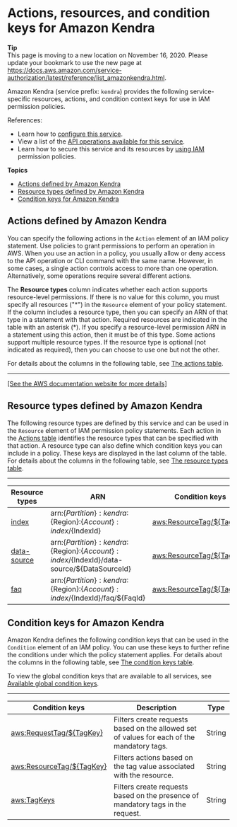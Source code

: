 # Actions, resources, and condition keys for Amazon Kendra<a name="list_amazonkendra"></a>

**Tip**  
This page is moving to a new location on November 16, 2020\. Please update your bookmark to use the new page at [https://docs\.aws\.amazon\.com/service\-authorization/latest/reference/list\_amazonkendra\.html](https://docs.aws.amazon.com/service-authorization/latest/reference/list_amazonkendra.html)\. 

Amazon Kendra \(service prefix: `kendra`\) provides the following service\-specific resources, actions, and condition context keys for use in IAM permission policies\.

References:
+ Learn how to [configure this service](https://docs.aws.amazon.com/kendra/latest/dg/)\.
+ View a list of the [API operations available for this service](https://docs.aws.amazon.com/kendra/latest/dg/)\.
+ Learn how to secure this service and its resources by [using IAM](https://docs.aws.amazon.com/kendra/latest/dg/auth-and-access-control.html) permission policies\.

**Topics**
+ [Actions defined by Amazon Kendra](#amazonkendra-actions-as-permissions)
+ [Resource types defined by Amazon Kendra](#amazonkendra-resources-for-iam-policies)
+ [Condition keys for Amazon Kendra](#amazonkendra-policy-keys)

## Actions defined by Amazon Kendra<a name="amazonkendra-actions-as-permissions"></a>

You can specify the following actions in the `Action` element of an IAM policy statement\. Use policies to grant permissions to perform an operation in AWS\. When you use an action in a policy, you usually allow or deny access to the API operation or CLI command with the same name\. However, in some cases, a single action controls access to more than one operation\. Alternatively, some operations require several different actions\.

The **Resource types** column indicates whether each action supports resource\-level permissions\. If there is no value for this column, you must specify all resources \("\*"\) in the `Resource` element of your policy statement\. If the column includes a resource type, then you can specify an ARN of that type in a statement with that action\. Required resources are indicated in the table with an asterisk \(\*\)\. If you specify a resource\-level permission ARN in a statement using this action, then it must be of this type\. Some actions support multiple resource types\. If the resource type is optional \(not indicated as required\), then you can choose to use one but not the other\.

For details about the columns in the following table, see [The actions table](reference_policies_actions-resources-contextkeys.md#actions_table)\.


****  
[\[See the AWS documentation website for more details\]](http://docs.aws.amazon.com/IAM/latest/UserGuide/list_amazonkendra.html)

## Resource types defined by Amazon Kendra<a name="amazonkendra-resources-for-iam-policies"></a>

The following resource types are defined by this service and can be used in the `Resource` element of IAM permission policy statements\. Each action in the [Actions table](#amazonkendra-actions-as-permissions) identifies the resource types that can be specified with that action\. A resource type can also define which condition keys you can include in a policy\. These keys are displayed in the last column of the table\. For details about the columns in the following table, see [The resource types table](reference_policies_actions-resources-contextkeys.md#resources_table)\.


****  

| Resource types | ARN | Condition keys | 
| --- | --- | --- | 
|   [ index ](https://docs.aws.amazon.com/kendra/latest/dg/index.html)  |  arn:$\{Partition\}:kendra:$\{Region\}:$\{Account\}:index/$\{IndexId\}  |   [ aws:ResourceTag/$\{TagKey\} ](#amazonkendra-aws_ResourceTag___TagKey_)   | 
|   [ data\-source ](https://docs.aws.amazon.com/kendra/latest/dg/data-source.html)  |  arn:$\{Partition\}:kendra:$\{Region\}:$\{Account\}:index/$\{IndexId\}/data\-source/$\{DataSourceId\}  |   [ aws:ResourceTag/$\{TagKey\} ](#amazonkendra-aws_ResourceTag___TagKey_)   | 
|   [ faq ](https://docs.aws.amazon.com/kendra/latest/dg/faq.html)  |  arn:$\{Partition\}:kendra:$\{Region\}:$\{Account\}:index/$\{IndexId\}/faq/$\{FaqId\}  |   [ aws:ResourceTag/$\{TagKey\} ](#amazonkendra-aws_ResourceTag___TagKey_)   | 

## Condition keys for Amazon Kendra<a name="amazonkendra-policy-keys"></a>

Amazon Kendra defines the following condition keys that can be used in the `Condition` element of an IAM policy\. You can use these keys to further refine the conditions under which the policy statement applies\. For details about the columns in the following table, see [The condition keys table](reference_policies_actions-resources-contextkeys.md#context_keys_table)\.

To view the global condition keys that are available to all services, see [Available global condition keys](reference_policies_condition-keys.html#AvailableKeys)\.


****  

| Condition keys | Description | Type | 
| --- | --- | --- | 
|   [ aws:RequestTag/$\{TagKey\} ](https://docs.aws.amazon.com/IAM/latest/UserGuide/reference_policies_condition-keys.html#condition-keys-globally-available)  | Filters create requests based on the allowed set of values for each of the mandatory tags\. | String | 
|   [ aws:ResourceTag/$\{TagKey\} ](https://docs.aws.amazon.com/IAM/latest/UserGuide/reference_policies_condition-keys.html#condition-keys-globally-available)  | Filters actions based on the tag value associated with the resource\. | String | 
|   [ aws:TagKeys ](https://docs.aws.amazon.com/IAM/latest/UserGuide/reference_policies_condition-keys.html#condition-keys-globally-available)  | Filters create requests based on the presence of mandatory tags in the request\. | String | 